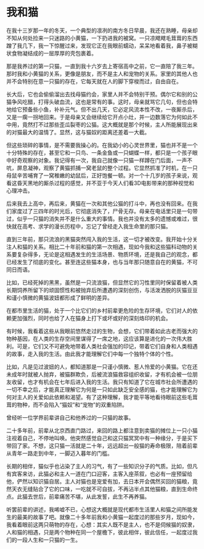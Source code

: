 # 我和猫

在我十三岁那一年的冬天，一个典型的凛冽的南方冬日早晨，我还在熟睡，母亲却不知从何处捡来一只迷路的小黄猫，一下扔进我的被窝。一只凉飕飕毛茸茸的东西蹭了我几下，我一下惊醒过来，发现它正在我眼前蠕动，呆呆地看着我，鼻子被糊状食物凝结成的一层厚厚的壳包裹着。 

那是我养过的第一只猫，一直到我十六岁去上寄宿高中之前，它一直陪了我三年。那时我和小黄猫的关系，更像是朋友，而不是主人和宠物的关系。家里的其他人也并不会特别在意一只猫的存在，它每天就在人的脚下穿梭而过，自由自在。 

长大后，它也会偷偷溜出去找母猫约会，家里人并不会特别干预。偶尔它和别的公猫争风吃醋，打得头破血流，这也是常有的事。这时，母亲就骂它几句，但也会特地给它预备些小鱼，补补元气。但不出几天，它必定风流本性不改，一夜厮杀后，又是一瘸一拐地回来。于是母亲又会继续给它开点小灶，并一边数落它为何如此不中用，竟然打不过那些歪瓜裂枣的公猫。这大概就是那个时候，主人所能展现出来的对猫最大的温情了。显然，这与猫奴的距离还差着一大截。 

但这些琐碎的事情，是不需要我操心的。在我幼小的心灵世界里，猫也并不是一个十分特殊的存在，甚至它和一只鸟、一条金鱼或一只蝴蝶一样，都只是一个孩子眼中好奇观察的对象。我记得有一次，我自己就像一只猫一样蹲在门后面，一声不吭，屏息凝神，观察了黄猫抓捕一窝老鼠的整个过程。它显然抓准了时机，在一只母鼠辛苦哺育了一窝稚嫩的幼鼠后，正好饱餐一顿。对一个十几岁的孩子来说，观看这昏天黑地的厮杀过程的感觉，并不亚于今天人们看3D电影带来的那种视觉和心理冲击。 

后来我去上高中，再后来，黄猫在一次和其他公猫的打斗中，再也没有回来。在我们家度过了三四年的时光后，它彻底消失了，尸骨无存。母亲在电话里只是一句带过，似乎一只猫的消失并不是什么重大的事情。我也并没有太多的遗憾或难过，很快就在高考、求学的漫长历程中，忘记了曾经走入我生命里的那只猫。 

直到三年前，那只流浪的黑猫突然闯入我的生活，这一切才被改变。我开始十分关注人和猫的关系。相比二十年前和猫的第一次相遇，现如今我和这些猫科动物的关系要复杂得多，无论是这相遇发生的生活场景、物质环境，还是我自己的观念，都已经发生了彻底的变化。甚至连这些猫本身，也与当年那只随意自在的黄猫，不可同日而语。 

比如，已经死掉的黑黑，虽然是一只流浪猫，但显然它的习性里同时保留着被人类长期饲养所留下的顽固惯性和被抛弃后所遭遇的深刻创伤，与活泼洒脱的灰猫豆豆和谨小慎微的黄猫波妞都形成了鲜明的差异。 

在都市里生活的猫，处于一个比它们的乡村前辈更危险的生存环境，它们对人的依赖更加强烈，同时也给了人在猫身上打下或坏或好的深刻烙印的机会。 

有时候，我看着这些从我眼前悠然走过的生物，会想，它们带着如此古老而强大的物种基因，在人类的生存空间里谋得了一席之地，这应该算是进化的一次伟大胜利。可是，它们又不可避免地带着人类社会强加的印记，带着它们自身和人类相遇的故事，走入我的生活。由此我才能理解它们中每一个独特个体的个性。 

比如，凡是见过波妞的人，都知道那是一只谨小慎微、惹人怜爱的小黄猫。它在还未成年时就被人抛弃，被猫群欺负，后被流浪猫救容组织收留，才有机会被一位朋友收留，也才有机会在七年后进入我的生活。我只有知道了它在城市社会所遭遇的一切不幸之后，才能真正理解它为何是一只如此缺乏安全感的猫，也才能理解它为何对主人的关爱如此依赖和渴望。有了这种理解，我才能平等地看待眼前这些毛茸茸的物种，而不会陷入“猫奴”和“宠物”的双重陷阱。 

曾经听一位学界前辈讲自己和他养过的一只猫的故事。 

二十多年前，前辈从北京西直门路过，来回的路上都注意到卖猫的摊位上一只小猫注视着自己，不停地叫唤。他突然感觉自己和这只猫冥冥中有一种缘分，于是买下带回了家。不想，这只猫一活就是二十年，远远超出一般猫的寿命极限，陪着前辈从青年一路走到中年，一脚迈入暮年的门槛。 

长期的相伴，猫似乎也沾染了主人的习气，有了一些知识分子的气质。比如，但凡有宾客来访，此猫必和主人一道在门口迎客，主客入座茶叙，也必有一座预留给他，俨然以知识猫自居。主人对猫也是宠爱有加，去日本开会偶然买回的猫粮，竟然天衣无缝贴合了它的口味，一吃就不可自拔，不再沾半点其他猫粮，直到生命终点。此猫去世后，前辈痛苦不堪，从此发誓，此生不再养猫。 

听罢前辈的讲述，我唏嘘不已，心想这大概就是现代都市生活里人和猫之间所能发生的最美的故事了吧。就像二十多年前我和小黄猫一起度过的那些岁月，现如今，我看着眼前这两只萌物的存在，心想：其实人既不是主人，也不是伺候猫的奴隶，人和猫的相遇，只是两个物种在同一个屋檐下，彼此相伴，彼此信任，一起度过我们的一段人生和一只猫的一生。